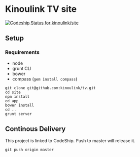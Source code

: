 # Kinoulink TV site

[ ![Codeship Status for kinoulink/site](https://codeship.com/projects/26214910-c8cc-0132-6f8a-1e9b8d507ee8/status?branch=master)](https://codeship.com/projects/75122)

## Setup

### Requirements

- node
- grunt CLI
- bower
- compass (````gem install compass````)

````shell
git clone git@github.com:kinoulink/tv.git
cd site
npm install
cd app
bower install
cd ..
grunt server
````

## Continous Delivery

This project is linked to CodeShip. Push to master will release it.

````shell
git push origin master
````

